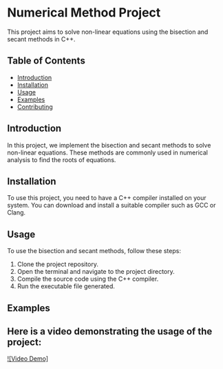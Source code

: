 # Numerical Method Project

This project aims to solve non-linear equations using the bisection and secant methods in C++.

## Table of Contents

- [Introduction](#introduction)
- [Installation](#installation)
- [Usage](#usage)
- [Examples](#examples)
- [Contributing](#contributing)


## Introduction

In this project, we implement the bisection and secant methods to solve non-linear equations. These methods are commonly used in numerical analysis to find the roots of equations.

## Installation

To use this project, you need to have a C++ compiler installed on your system. You can download and install a suitable compiler such as GCC or Clang.

## Usage

To use the bisection and secant methods, follow these steps:

1. Clone the project repository.
2. Open the terminal and navigate to the project directory.
3. Compile the source code using the C++ compiler.
4. Run the executable file generated.

## Examples

Here is a video demonstrating the usage of the project: 
------------------
[![Video Demo]](video.gif)


